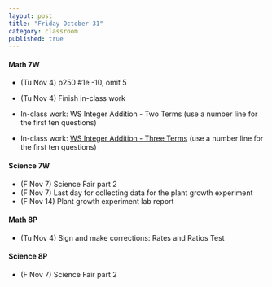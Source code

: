 ```yaml
---
layout: post
title: "Friday October 31"
category: classroom
published: true
---
```

#### Math 7W
* (Tu Nov 4) p250 #1e -10, omit 5
* (Tu Nov 4) Finish in-class work

* In-class work: WS Integer Addition - Two Terms (use a number line for the first ten questions)
* In-class work: [WS Integer Addition - Three Terms](https://www.dropbox.com/s/poku9mb73yws6s8/WS%20Integer%20Addition%20-%20Three%20Terms.pdf?dl=0) (use a number line for the first ten questions)
  
#### Science 7W
* (F Nov 7) Science Fair part 2
* (F Nov 7) Last day for collecting data for the plant growth experiment
* (F Nov 14) Plant growth experiment lab report

#### Math 8P
* (Tu Nov 4) Sign and make corrections: Rates and Ratios Test

#### Science 8P
* (F Nov 7) Science Fair part 2
